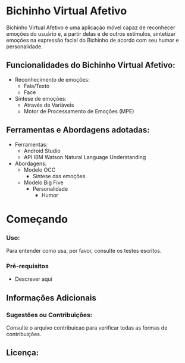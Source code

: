 # Bichinho Virtual Afetivo 


Bichinho Virtual Afetivo é uma aplicação móvel capaz de reconhecer emoções do usuário e, a partir delas e de outros estímulos, sintetizar emoções na expressão facial do Bichinho de acordo com seu humor e personalidade.

## Funcionalidades do Bichinho Virtual Afetivo:
   * Reconhecimento de emoções:
       * Fala/Texto    
       * Face
   * Síntese de emoções: 
       * Através de Variáveis
       * Motor de Processamento de Emoções (MPE)

## Ferramentas e Abordagens adotadas:
  * Ferramentas:
     * Android Studio
     * API IBM Watson Natural Language Understanding
  * Abordagens:
     * Modelo OCC
         * Síntese das emoções
     * Modelo Big Five
         * Personalidade
             * Humor

# Começando
### Uso:
Para entender como usa, por favor, consulte os testes escritos.
### Pré-requisitos
   * Descrever aqui
## Informações Adicionais
### Sugestões ou Contribuições:
Consulte o arquivo contribuicao para verificar todas as formas de contribuições.
## Licença:
